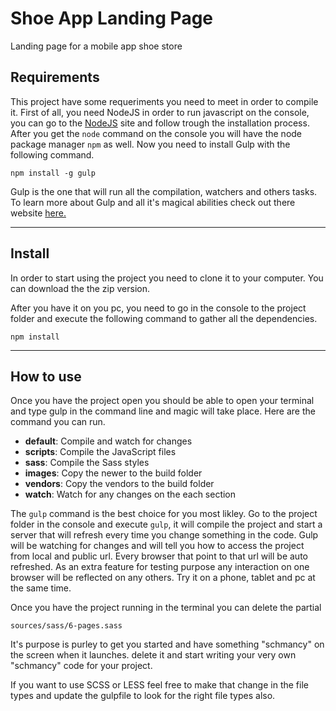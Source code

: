 # Shoe App Landing Page

Landing page for a mobile app shoe store



## Requirements
This project have some requeriments you need to meet in order to compile it. First of all, you need NodeJS in order to run javascript on the console, you can go to the [NodeJS](http://nodejs.org) site and follow trough the installation process. After you get the `node` command on the console you will have the node package manager `npm` as well. Now you need to install Gulp with the following command.

```
npm install -g gulp
```
Gulp is the one that will run all the compilation, watchers and others tasks. To learn more about Gulp and all it's magical abilities check out there website [here.](https://gulpjs.com/)

***

## Install
In order to start using the project you need to clone it to your computer. You can download the the zip version.

After you have it on you pc, you need to go in the console to the project folder and execute the following command to gather all the dependencies.
```
npm install
```

***

## How to use
Once you have the project open you should be able to open your terminal and type gulp in the command line and magic will take place. Here are the command you can run.

* **default**: Compile and watch for changes
* **scripts**: Compile the JavaScript files
* **sass**: Compile the Sass styles
* **images**: Copy the newer to the build folder
* **vendors**: Copy the vendors to the build folder
* **watch**: Watch for any changes on the each section

The `gulp` command is the best choice for you most likley. Go to the project folder in the console and execute `gulp`, it will compile the project and start a server that will refresh every time you change something in the code. Gulp will be watching for changes and will tell you how to access the project from local and public url. Every browser that point to that url will be auto refreshed. As an extra feature for testing purpose any interaction on one browser will be reflected on any others. Try it on a phone, tablet and pc at the same time.

Once you have the project running in the terminal you can delete the partial
```
sources/sass/6-pages.sass
```
It's purpose is purley to get you started and have something "schmancy" on the screen when it launches. delete it and start writing your very own "schmancy" code for your project.

If you want to use SCSS or LESS feel free to make that change in the file types and update the gulpfile to look for the right file types also.
